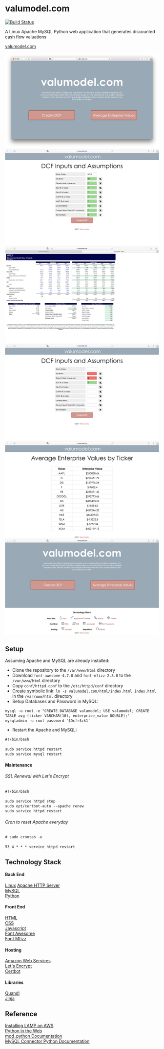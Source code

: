 # valumodel.com

[![Build Status](https://travis-ci.org/willmarkley/valumodel.com.svg?branch=master)](https://travis-ci.org/willmarkley/valumodel.com)  

A Linux Apache MySQL Python web application that generates discounted cash flow valuations

[valumodel.com](https://valumodel.com)

![valumodel1](https://raw.githubusercontent.com/willmarkley/willmarkley.com/master/img/valumodel1.png)  
![valumodel2](https://raw.githubusercontent.com/willmarkley/willmarkley.com/master/img/valumodel2.png)  
![valumodel3](https://raw.githubusercontent.com/willmarkley/willmarkley.com/master/img/valumodel3.png)  
![valumodel4](https://raw.githubusercontent.com/willmarkley/willmarkley.com/master/img/valumodel4.png)  
![valumodel5](https://raw.githubusercontent.com/willmarkley/willmarkley.com/master/img/valumodel5.png)  
![valumodel6](https://raw.githubusercontent.com/willmarkley/willmarkley.com/master/img/valumodel6.png)  


## Setup

Assuming Apache and MySQL are already installed:

* Clone the repository to the `/var/www/html` directory
* Download `font-awesome-4.7.0` and `font-mfizz-2.3.0` to the `/var/www/html` directory
* Copy `conf/httpd.conf` to the `/etc/httpd/conf` directory
* Create symbolic link: `ln -s valumodel.com/html/index.html index.html` in the `/var/www/html` directory
* Setup Databases and Password in MySQL:
```
mysql -u root -e "CREATE DATABASE valumodel; USE valumodel; CREATE TABLE avg (ticker VARCHAR(10), enterprise_value DOUBLE);"
mysqladmin -u root password '$Dcfr$ck1'
```

* Restart the Apache and MySQL:
```
#!/bin/bash

sudo service httpd restart
sudo service mysql restart

```

#### Maintenance

###### SSL Renewal with Let's Encrypt

```
#!/bin/bash

sudo service httpd stop
sudo opt/certbot-auto --apache renew
sudo service httpd restart
```

###### Cron to reset Apache everyday

```
# sudo crontab -e

53 4 * * * service httpd restart
```


## Technology Stack

#### Back End

[Linux](https://en.wikipedia.org/wiki/LAMP_(software_bundle))  
[Apache HTTP Server](https://httpd.apache.org)  
[MySQL](https://www.mysql.com)  
[Python](https://www.python.org)  

#### Front End

[HTML](http://www.w3.org/html/)  
[CSS](http://www.w3.org/Style/CSS/)  
[Javascript](https://developer.mozilla.org/en-US/docs/Web/JavaScript)  
[Font Awesome](http://fontawesome.io)  
[Font Mfizz](http://fizzed.com/oss/font-mfizz)

#### Hosting

[Amazon Web Services](https://aws.amazon.com)  
[Let's Encrypt](https://letsencrypt.org/)  
[Certbot](https://certbot.eff.org)

#### Libraries

[Quandl](https://www.quandl.com)  
[Jinja](http://jinja.pocoo.org)  

## Reference

[Installing LAMP on AWS](http://docs.aws.amazon.com/AWSEC2/latest/UserGuide/install-LAMP.html)  
[Python in the Web](https://docs.python.org/3/howto/webservers.html)  
[mod_python Documentation](http://modpython.org/live/current/doc-html/contents.html)  
[MySQL Connector Python Documentation](http://dev.mysql.com/doc/connector-python/en/)  
  
